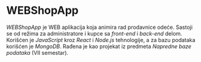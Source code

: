 # WEBShopApp
_WEBShopApp_ je WEB aplikacija koja animira rad prodavnice odeće. Sastoji se od režima za administratore i kupce sa _front-end_ i _back-end_ delom. Korišćen je _JavaScript_ kroz _React_ i _Node.js_ tehnologije, a za bazu podataka korišćen je _MongoDB_. Rađena je kao projekat iz predmeta _Napredne baze podataka_ (VII semestar).
